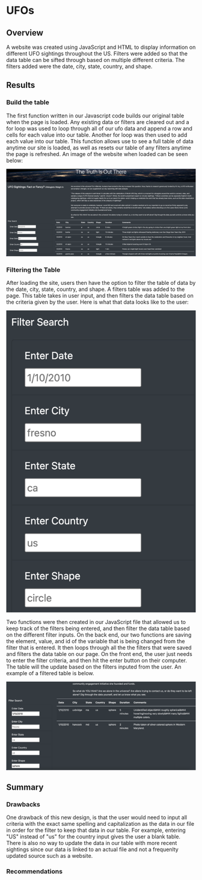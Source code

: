 # UFOs
## Overview
  A website was created using JavaScript and HTML to display information on different UFO sightings throughout the US. Filters were added so that the data table can be sifted through based on multiple different criteria. The filters added were the date, city, state, country, and shape.   
## Results
### Build the table
  The first function written in our Javascript code builds our original table when the page is loaded. Any existing data or filters are cleared out and a for loop was used to loop through all of our ufo data and append a row and cells for each value into our table. Another for loop was then used to add each value into our table. This function allows use to see a full table of data anytime our site is loaded, as well as resets our table of any filters anytime the page is refreshed. An image of the website when loaded can be seen below:
  
  ![This is an image](https://github.com/dsilvaggio/UFOs/blob/main/Resources/Screen%20Shot%202022-05-08%20at%208.43.49%20AM.png)
  
### Filtering the Table
  After loading the site, users then have the option to filter the table of data by the date, city, state, country, and shape. A filters table was added to the page. This table takes in user input, and then filters the data table based on the criteria given by the user. Here is what that data looks like to the user:

![This is an image](https://github.com/dsilvaggio/UFOs/blob/main/Resources/Screen%20Shot%202022-05-08%20at%209.18.05%20AM.png)

Two functions were then created in our JavaScript file that allowed us to keep track of the filters being entered, and then filter the data table based on the different filter inputs. On the back end, our two functions are saving the element, value, and id of the variable that is being changed from the filter that is entered. It then loops through all the the filters that were saved and filters the data table on our page. On the front end, the user just needs to enter the filter criteria, and then hit the enter button on their computer. The table will the update based on the filters inputed from the user. An example of a filtered table is below.

![This is an image](https://github.com/dsilvaggio/UFOs/blob/main/Resources/Screen%20Shot%202022-05-08%20at%209.17.05%20AM.png)

## Summary
### Drawbacks
One drawback of this new design, is that the user would need to input all criteria with the exact same spelling and capitalization as the data in our file in order for the filter to keep that data in our table. For example, entering "US" instead of "us" for the country input gives the user a blank table. There is also no way to update the data in our table with more recent sightings since our data is linked to an actual file and not a frequenlty updated source such as a website. 
### Recommendations
